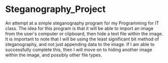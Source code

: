 # Steganography_Project

An attempt at a simple steganography program for my Programming for IT class. The idea for this program is that it will be able to import an image from the user's computer or clipboard, then hide a text file within the image. It is important to note that I will be using the least significant bit method of steganography, and not just appending data to the image. If I am able to successfully complete this, then I will move on to hiding another image within the image, and possibly other file types.
